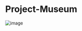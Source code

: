 # Project-Museum

![image](https://github.com/jaysomani/Project-Museum/assets/69755312/0ecc6b73-7161-49e3-8442-eb6e2cba591b)
